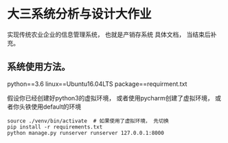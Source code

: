 # 大三系统分析与设计大作业

实现传统农业企业的信息管理系统， 也就是产销存系统
具体文档， 当结束后补充。

## 系统使用方法。
python==3.6
linux==Ubuntu16.04LTS
package==requirment.txt

假设你已经创建好python3的虚拟环境， 或者使用pycharm创建了虚拟环境， 或者你头铁使用default的环境

```shell
source ./venv/bin/activate  # 如果使用了虚拟环境， 先切换
pip install -r requirements.txt
python manage.py runserver runserver 127.0.0.1:8000
```

